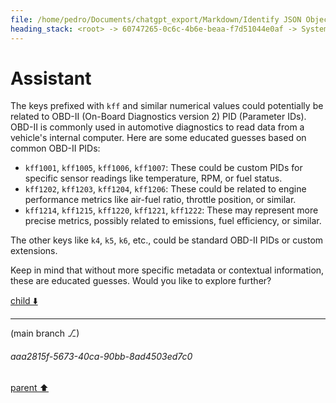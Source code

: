 ```yaml
---
file: /home/pedro/Documents/chatgpt_export/Markdown/Identify JSON Object Keys.md
heading_stack: <root> -> 60747265-0c6c-4b6e-beaa-f7d51044e0af -> System -> 63001cc6-1d28-4fbb-a549-efc65281f584 -> System -> aaa2e9e0-e9cb-4e2c-b570-b8aa9620d0d8 -> User -> 5e02f37b-fdaa-439a-b691-0a59c0854770 -> Assistant -> 1d6a55c7-f0df-4843-8981-4d2196502c42 -> Tool -> 29b7f640-7376-4ffd-bdae-0c2b274d73ce -> Assistant -> aaa2ffe4-a38f-4be8-bb1b-f0d4b30e5af6 -> User -> 692d1737-ce81-4e0c-9b27-a1a2c67a7d21 -> Assistant -> 6a620821-ccbb-4778-b3d0-07eeb899a45c -> Tool -> b306ed66-ebf9-45d4-9e12-c1cdbe1c54f7 -> Assistant -> aaa25d12-8050-46fd-8724-b92ac6cc490d -> User -> 4a5bea9c-fdc2-49d2-899b-a7e98d2b903f -> Assistant -> 56593acc-7a9b-4a0e-94c0-43a09e075d29 -> Tool -> eb25eb85-a95a-4ff3-a25d-988c91e5822a -> Assistant -> aaa2da8a-fdad-4b02-a5aa-f2c1c247738f -> User -> c7096f9b-051c-4659-9371-153751735216 -> Assistant -> aaa2f7ba-2233-4b33-ab80-f9be3827fa86 -> User -> 391e31cc-74d5-4b7f-9f62-592742338f7a -> Assistant -> aaa20b0b-a2b5-4907-958e-f46941927b84 -> User -> 78939945-3852-4cc0-9554-2678a0351f8b -> Assistant
---
```

# Assistant

The keys prefixed with `kff` and similar numerical values could potentially be related to OBD-II (On-Board Diagnostics version 2) PID (Parameter IDs). OBD-II is commonly used in automotive diagnostics to read data from a vehicle's internal computer. Here are some educated guesses based on common OBD-II PIDs:

- `kff1001`, `kff1005`, `kff1006`, `kff1007`: These could be custom PIDs for specific sensor readings like temperature, RPM, or fuel status.
- `kff1202`, `kff1203`, `kff1204`, `kff1206`: These could be related to engine performance metrics like air-fuel ratio, throttle position, or similar.
- `kff1214`, `kff1215`, `kff1220`, `kff1221`, `kff1222`: These may represent more precise metrics, possibly related to emissions, fuel efficiency, or similar.

The other keys like `k4`, `k5`, `k6`, etc., could be standard OBD-II PIDs or custom extensions.

Keep in mind that without more specific metadata or contextual information, these are educated guesses. Would you like to explore further?

[child ⬇️](#aaa2815f-5673-40ca-90bb-8ad4503ed7c0)

---

(main branch ⎇)
###### aaa2815f-5673-40ca-90bb-8ad4503ed7c0
[parent ⬆️](#78939945-3852-4cc0-9554-2678a0351f8b)
